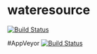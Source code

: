 # wateresource
[![Build Status](https://api.travis-ci.org/TDHTTTT/wateresource.svg?branch=master)](https://travis-ci.org/TDHTTTT/wateresource)

#AppVeyor
[![Build Status](https://ci.appveyor.com/api/projects/status/github/TDHTTTT/wateresource)](https://ci.appveyor.com/project/tdhttt/wateresource)


